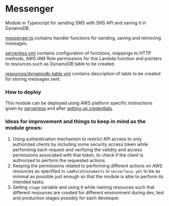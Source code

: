 # Messenger
Module in Typescript for sending SMS with SNS API and saving it in DynamoDB.

[messenger.ts](https://github.com/patelatharva/messenger/blob/master/messenger.ts) contains handler functions for sending, saving and retrieving messages.

[serverless.yml](https://github.com/patelatharva/messenger/blob/master/serverless.yml) contains configuration of functions, mappings to HTTP methods, AWS IAM Role permissions for this Lambda function and pointers to resources such as DynamoDB table to be created.

[resources/dynamodb-table.yml](https://github.com/patelatharva/messenger/blob/master/resources/dynamodb-table.yml) contains description of table to be created for storing messages sent.

### How to deploy
This module can be deployed using AWS platform specific instructions given by [serverless](https://serverless.com/framework/docs/providers/aws/guide/deploying/) and after [setting up credentials](https://serverless.com/framework/docs/providers/aws/guide/credentials/).

### Ideas for improvement and things to keep in mind as the module grows:
1. Using authentication mechanism to restrict API access to only authorized clients by including some security access token while performing each request and verifying the validity and access permissions associated with that token, to check if the client is authorized to perform the requested actions.
2. Keeping the permissions related to performing different actions on AWS resources as specified in `iamRoleStatements` in `serverless.yml` to be as minimal as possible just enough so that the module is able to perform its intended tasks.
3. Setting `stage` variable and using it while naming resources such that different resources are created for different environment during dev, test and production stages possibly for each developer.
